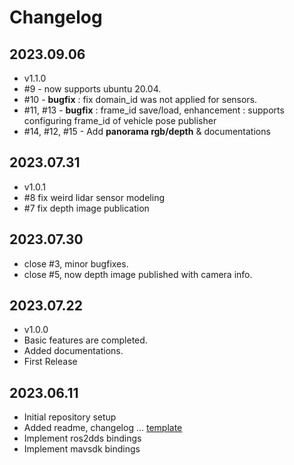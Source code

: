 # Changelog
## 2023.09.06
- v1.1.0
- #9    - now supports ubuntu 20.04.
- #10   - **bugfix** : fix domain_id was not applied for sensors.
- #11, #13 - **bugfix** : frame_id save/load, enhancement : supports configuring frame_id of vehicle pose publisher
- #14, #12, #15   - Add **panorama rgb/depth** & documentations

## 2023.07.31
- v1.0.1
- #8 fix weird lidar sensor modeling
- #7 fix depth image publication

## 2023.07.30
- close #3, minor bugfixes.
- close #5, now depth image published with camera info.

## 2023.07.22
- v1.0.0
- Basic features are completed.
- Added documentations.
- First Release

## 2023.06.11
- Initial repository setup
- Added readme, changelog ... [template](https://github.com/othneildrew/Best-README-Template/tree/master)
- Implement ros2dds bindings
- Implement mavsdk bindings